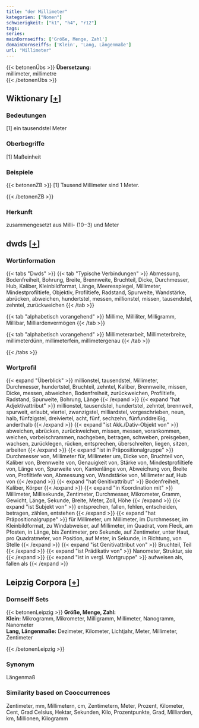 ```yaml
---
title: "der Millimeter"
kategorien: ["Nomen"]
schwierigkeit: ["k1", "h4", "r12"]
tags:
series:
mainDornseiffs: ['Größe, Menge, Zahl']
domainDornseiffs: ['Klein', 'Lang, Längenmaße']
url: "Millimeter"
---
```


{{< betonenÜbs >}}
**Übersetzung:**  
millimeter, millimetre  
{{< /betonenÜbs >}}

## Wiktionary [[+](https://de.wiktionary.org/wiki/Millimeter)]

### Bedeutungen
[1] ein tausendstel Meter  

### Oberbegriffe
[1] Maßeinheit  

### Beispiele
{{< betonenZB >}}
[1] Tausend Millimeter sind 1 Meter.  

{{< /betonenZB >}}
### Herkunft
zusammengesetzt aus Milli- (10−3) und Meter  



## dwds [[+](https://www.dwds.de/wb/Millimeter)]

### Wortinformation
{{< tabs "Dwds" >}}
{{< tab "Typische Verbindungen" >}}
Abmessung, Bodenfreiheit, Bohrung, Breite, Brennweite, Bruchteil, Dicke, Durchmesser, Hub, Kaliber, Kleinbildformat, Länge, Meeresspiegel, Millimeter, Mindestprofiltiefe, Objektiv, Profiltiefe, Radstand, Spurweite, Wandstärke, abrücken, abweichen, hundertstel, messen, millionstel, missen, tausendstel, zehntel, zurückweichen
{{< /tab >}}

{{< tab "alphabetisch vorangehend" >}}
Millime, Milliliter, Milligramm, Millibar, Milliardenvermögen
{{< /tab >}}

{{< tab "alphabetisch vorangehend" >}}
Millimeterarbeit, Millimeterbreite, millimeterdünn, millimeterfein, millimetergenau
{{< /tab >}}

{{< /tabs >}}

### Wortprofil
{{< expand "Überblick" >}} millionstel, tausendstel, Millimeter, Durchmesser, hundertstel, Bruchteil, zehntel, Kaliber, Brennweite, missen, Dicke, messen, abweichen, Bodenfreiheit, zurückweichen, Profiltiefe, Radstand, Spurweite, Bohrung, Länge {{< /expand >}}
{{< expand "hat Adjektivattribut" >}} millionstel, tausendstel, hundertstel, zehntel, brennweit, spurweit, erlaubt, viertel, zwanzigstel, milliardstel, vorgeschrieben, neun, halb, fünfzigstel, dreiviertel, acht, fünf, sechzehn, fünfunddreißig, anderthalb {{< /expand >}}
{{< expand "ist Akk./Dativ-Objekt von" >}} abweichen, abrücken, zurückweichen, missen, messen, vorankommen, weichen, vorbeischrammen, nachgeben, betragen, schweben, preisgeben, wachsen, zurücklegen, rücken, entsprechen, überschreiten, liegen, sitzen, arbeiten {{< /expand >}}
{{< expand "ist in Präpositionalgruppe" >}} Durchmesser von, Millimeter für, Millimeter um, Dicke von, Bruchteil von, Kaliber von, Brennweite von, Genauigkeit von, Stärke von, Mindestprofiltiefe von, Länge von, Spurweite von, Kantenlänge von, Abweichung von, Breite von, Profiltiefe von, Abmessung von, Wandstärke von, Millimeter auf, Hub von {{< /expand >}}
{{< expand "hat Genitivattribut" >}} Bodenfreiheit, Kaliber, Körper {{< /expand >}}
{{< expand "in Koordination mit" >}} Millimeter, Millisekunde, Zentimeter, Durchmesser, Mikrometer, Gramm, Gewicht, Länge, Sekunde, Breite, Meter, Zoll, Höhe {{< /expand >}}
{{< expand "ist Subjekt von" >}} entsprechen, fallen, fehlen, entscheiden, betragen, zählen, entstehen {{< /expand >}}
{{< expand "hat Präpositionalgruppe" >}} für Millimeter, um Millimeter, im Durchmesser, im Kleinbildformat, zu Windabweiser, auf Millimeter, im Quadrat, vom Fleck, am Pfosten, in Länge, bis Zentimeter, pro Sekunde, auf Zentimeter, unter Haut, pro Quadratmeter, von Position, auf Meter, in Sekunde, in Richtung, von Stelle {{< /expand >}}
{{< expand "ist Genitivattribut von" >}} Bruchteil, Teil {{< /expand >}}
{{< expand "ist Prädikativ von" >}} Nanometer, Struktur, sie {{< /expand >}}
{{< expand "ist in vergl. Wortgruppe" >}} aufweisen als, fallen als {{< /expand >}}

## Leipzig Corpora [[+](https://corpora.uni-leipzig.de/en/res?word=Millimeter&corpusId=deu_newscrawl-public_2018)]

### Dornseiff Sets
{{< betonenLeipzig >}}
**Größe, Menge, Zahl:**  
**Klein:** Mikrogramm, Mikrometer, Milligramm, Millimeter, Nanogramm, Nanometer  
**Lang, Längenmaße:** Dezimeter, Kilometer, Lichtjahr, Meter, Millimeter, Zentimeter  

{{< /betonenLeipzig >}}

### Synonym
Längenmaß


### Similarity based on Cooccurrences
Zentimeter, mm, Millimetern, cm, Zentimetern, Meter, Prozent, Kilometer, Cent, Grad Celsius, Hektar, Sekunden, Kilo, Prozentpunkte, Grad, Milliarden, km, Millionen, Kilogramm


